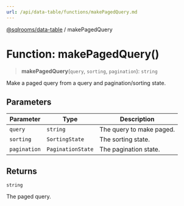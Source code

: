 ```yaml
---
url: /api/data-table/functions/makePagedQuery.md
---
```

[@sqlrooms/data-table](../index.md) / makePagedQuery

# Function: makePagedQuery()

> **makePagedQuery**(`query`, `sorting`, `pagination`): `string`

Make a paged query from a query and pagination/sorting state.

## Parameters

| Parameter | Type | Description |
| ------ | ------ | ------ |
| `query` | `string` | The query to make paged. |
| `sorting` | `SortingState` | The sorting state. |
| `pagination` | `PaginationState` | The pagination state. |

## Returns

`string`

The paged query.

